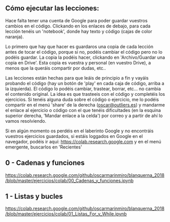 ## Cómo ejecutar las lecciones:
Hace falta tener una cuenta de Google para poder guardar vuestros cambios en el código. Clickando en los enlaces de debajo, para cada lección tenéis un 'notebook', donde hay texto y código (cajas de color naranja).

Lo primero que hay que hacer es guardaros una copia de cada lección antes de tocar el código, porque si no, podéis cambiar el código pero no lo podéis guardar. La copia la podéis hacer, clickando en 'Archivo/Guardar una copia en Drive'. Esta copia es vuestra y personal (en vuestro Drive), a menos que la queráis compartir por dudas, etc..

Las lecciones están hechas para que leáis de principio a fin y vayáis probando el código (hay un botón de 'play' en cada caja de código, arriba a la izquierda). El código lo podéis cambiar, trastear, borrar, etc... no cambia el contenido original. La idea es que trasteeis con el código y completéis los ejercicios. Si tenéis alguna duda sobre el código o ejercicio, me lo podéis compartir en el menú 'share' de la derecha (oscar@outliers.es) y mandarme el enlace al ejercicio o código con el que tenéis dificultades (en la esquina superior derecha, 'Mandar enlace a la celda') por correo y a partir de ahí lo vamos resolviendo.

Si en algún momento os perdéis en el laberinto Google y no encontráis vuestros ejercicios guardados, si estáis loggados en Google en el navegador, podéis ir aquí: https://colab.research.google.com y en el menú emergente, buscarlos en 'Recientes'


## 0 - Cadenas y funciones

https://colab.research.google.com/github/oscarmarinmiro/blanquerna_2018/blob/master/ejercicios/colab/00_Cadenas_y_funciones.ipynb


## 1 - Listas y bucles

https://colab.research.google.com/github/oscarmarinmiro/blanquerna_2018/blob/master/ejercicios/colab/01_Listas_For_y_While.ipynb


